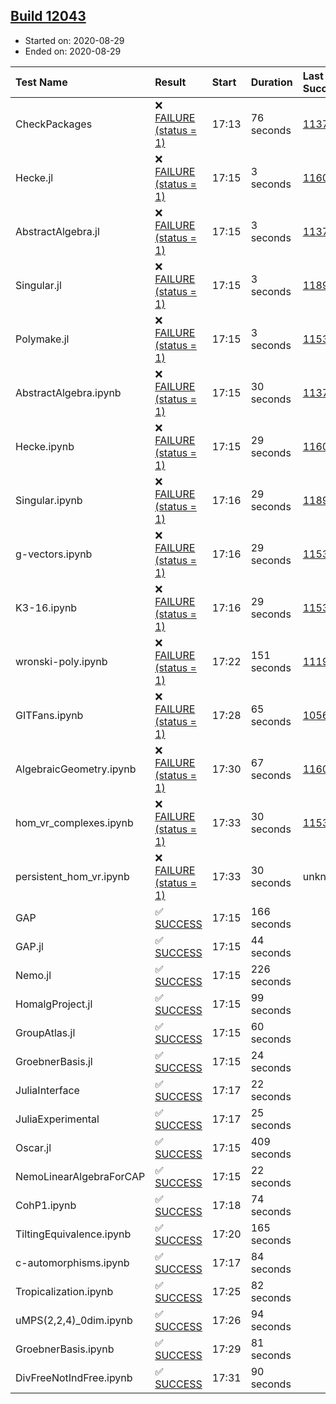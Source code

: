 ## [Build 12043](https://oscarci.mathematik.uni-kl.de/job/oscar/12043/)

* Started on: 2020-08-29
* Ended on: 2020-08-29

| Test Name    | Result | Start | Duration | Last Success | First Failure |
|:-------------|:-------|:------|:---------|:-------------|:--------------|
| CheckPackages | ❌ [FAILURE (status = 1)](https://oscarci.mathematik.uni-kl.de/job/oscar/12043/artifact/logs/build-12043/CheckPackages.log) | 17:13 | 76 seconds | [11376](https://oscarci.mathematik.uni-kl.de/job/oscar/11376/) | [11377](https://oscarci.mathematik.uni-kl.de/job/oscar/11377/) |
| Hecke.jl | ❌ [FAILURE (status = 1)](https://oscarci.mathematik.uni-kl.de/job/oscar/12043/artifact/logs/build-12043/Hecke.jl.log) | 17:15 | 3 seconds | [11602](https://oscarci.mathematik.uni-kl.de/job/oscar/11602/) | [11603](https://oscarci.mathematik.uni-kl.de/job/oscar/11603/) |
| AbstractAlgebra.jl | ❌ [FAILURE (status = 1)](https://oscarci.mathematik.uni-kl.de/job/oscar/12043/artifact/logs/build-12043/AbstractAlgebra.jl.log) | 17:15 | 3 seconds | [11376](https://oscarci.mathematik.uni-kl.de/job/oscar/11376/) | [11377](https://oscarci.mathematik.uni-kl.de/job/oscar/11377/) |
| Singular.jl | ❌ [FAILURE (status = 1)](https://oscarci.mathematik.uni-kl.de/job/oscar/12043/artifact/logs/build-12043/Singular.jl.log) | 17:15 | 3 seconds | [11893](https://oscarci.mathematik.uni-kl.de/job/oscar/11893/) | [11894](https://oscarci.mathematik.uni-kl.de/job/oscar/11894/) |
| Polymake.jl | ❌ [FAILURE (status = 1)](https://oscarci.mathematik.uni-kl.de/job/oscar/12043/artifact/logs/build-12043/Polymake.jl.log) | 17:15 | 3 seconds | [11532](https://oscarci.mathematik.uni-kl.de/job/oscar/11532/) | [11533](https://oscarci.mathematik.uni-kl.de/job/oscar/11533/) |
| AbstractAlgebra.ipynb | ❌ [FAILURE (status = 1)](https://oscarci.mathematik.uni-kl.de/job/oscar/12043/artifact/logs/build-12043/AbstractAlgebra.ipynb.log) | 17:15 | 30 seconds | [11376](https://oscarci.mathematik.uni-kl.de/job/oscar/11376/) | [11377](https://oscarci.mathematik.uni-kl.de/job/oscar/11377/) |
| Hecke.ipynb | ❌ [FAILURE (status = 1)](https://oscarci.mathematik.uni-kl.de/job/oscar/12043/artifact/logs/build-12043/Hecke.ipynb.log) | 17:15 | 29 seconds | [11602](https://oscarci.mathematik.uni-kl.de/job/oscar/11602/) | [11603](https://oscarci.mathematik.uni-kl.de/job/oscar/11603/) |
| Singular.ipynb | ❌ [FAILURE (status = 1)](https://oscarci.mathematik.uni-kl.de/job/oscar/12043/artifact/logs/build-12043/Singular.ipynb.log) | 17:16 | 29 seconds | [11893](https://oscarci.mathematik.uni-kl.de/job/oscar/11893/) | [11894](https://oscarci.mathematik.uni-kl.de/job/oscar/11894/) |
| g-vectors.ipynb | ❌ [FAILURE (status = 1)](https://oscarci.mathematik.uni-kl.de/job/oscar/12043/artifact/logs/build-12043/g-vectors.ipynb.log) | 17:16 | 29 seconds | [11532](https://oscarci.mathematik.uni-kl.de/job/oscar/11532/) | [11533](https://oscarci.mathematik.uni-kl.de/job/oscar/11533/) |
| K3-16.ipynb | ❌ [FAILURE (status = 1)](https://oscarci.mathematik.uni-kl.de/job/oscar/12043/artifact/logs/build-12043/K3-16.ipynb.log) | 17:16 | 29 seconds | [11532](https://oscarci.mathematik.uni-kl.de/job/oscar/11532/) | [11533](https://oscarci.mathematik.uni-kl.de/job/oscar/11533/) |
| wronski-poly.ipynb | ❌ [FAILURE (status = 1)](https://oscarci.mathematik.uni-kl.de/job/oscar/12043/artifact/logs/build-12043/wronski-poly.ipynb.log) | 17:22 | 151 seconds | [11192](https://oscarci.mathematik.uni-kl.de/job/oscar/11192/) | [11193](https://oscarci.mathematik.uni-kl.de/job/oscar/11193/) |
| GITFans.ipynb | ❌ [FAILURE (status = 1)](https://oscarci.mathematik.uni-kl.de/job/oscar/12043/artifact/logs/build-12043/GITFans.ipynb.log) | 17:28 | 65 seconds | [10566](https://oscarci.mathematik.uni-kl.de/job/oscar/10566/) | [10567](https://oscarci.mathematik.uni-kl.de/job/oscar/10567/) |
| AlgebraicGeometry.ipynb | ❌ [FAILURE (status = 1)](https://oscarci.mathematik.uni-kl.de/job/oscar/12043/artifact/logs/build-12043/AlgebraicGeometry.ipynb.log) | 17:30 | 67 seconds | [11602](https://oscarci.mathematik.uni-kl.de/job/oscar/11602/) | [11603](https://oscarci.mathematik.uni-kl.de/job/oscar/11603/) |
| hom_vr_complexes.ipynb | ❌ [FAILURE (status = 1)](https://oscarci.mathematik.uni-kl.de/job/oscar/12043/artifact/logs/build-12043/hom_vr_complexes.ipynb.log) | 17:33 | 30 seconds | [11532](https://oscarci.mathematik.uni-kl.de/job/oscar/11532/) | [11533](https://oscarci.mathematik.uni-kl.de/job/oscar/11533/) |
| persistent_hom_vr.ipynb | ❌ [FAILURE (status = 1)](https://oscarci.mathematik.uni-kl.de/job/oscar/12043/artifact/logs/build-12043/persistent_hom_vr.ipynb.log) | 17:33 | 30 seconds | unknown | unknown |
| GAP | ✅ [SUCCESS](https://oscarci.mathematik.uni-kl.de/job/oscar/12043/artifact/logs/build-12043/GAP.log) | 17:15 | 166 seconds |  |  |
| GAP.jl | ✅ [SUCCESS](https://oscarci.mathematik.uni-kl.de/job/oscar/12043/artifact/logs/build-12043/GAP.jl.log) | 17:15 | 44 seconds |  |  |
| Nemo.jl | ✅ [SUCCESS](https://oscarci.mathematik.uni-kl.de/job/oscar/12043/artifact/logs/build-12043/Nemo.jl.log) | 17:15 | 226 seconds |  |  |
| HomalgProject.jl | ✅ [SUCCESS](https://oscarci.mathematik.uni-kl.de/job/oscar/12043/artifact/logs/build-12043/HomalgProject.jl.log) | 17:15 | 99 seconds |  |  |
| GroupAtlas.jl | ✅ [SUCCESS](https://oscarci.mathematik.uni-kl.de/job/oscar/12043/artifact/logs/build-12043/GroupAtlas.jl.log) | 17:15 | 60 seconds |  |  |
| GroebnerBasis.jl | ✅ [SUCCESS](https://oscarci.mathematik.uni-kl.de/job/oscar/12043/artifact/logs/build-12043/GroebnerBasis.jl.log) | 17:15 | 24 seconds |  |  |
| JuliaInterface | ✅ [SUCCESS](https://oscarci.mathematik.uni-kl.de/job/oscar/12043/artifact/logs/build-12043/JuliaInterface.log) | 17:17 | 22 seconds |  |  |
| JuliaExperimental | ✅ [SUCCESS](https://oscarci.mathematik.uni-kl.de/job/oscar/12043/artifact/logs/build-12043/JuliaExperimental.log) | 17:17 | 25 seconds |  |  |
| Oscar.jl | ✅ [SUCCESS](https://oscarci.mathematik.uni-kl.de/job/oscar/12043/artifact/logs/build-12043/Oscar.jl.log) | 17:15 | 409 seconds |  |  |
| NemoLinearAlgebraForCAP | ✅ [SUCCESS](https://oscarci.mathematik.uni-kl.de/job/oscar/12043/artifact/logs/build-12043/NemoLinearAlgebraForCAP.log) | 17:15 | 22 seconds |  |  |
| CohP1.ipynb | ✅ [SUCCESS](https://oscarci.mathematik.uni-kl.de/job/oscar/12043/artifact/logs/build-12043/CohP1.ipynb.log) | 17:18 | 74 seconds |  |  |
| TiltingEquivalence.ipynb | ✅ [SUCCESS](https://oscarci.mathematik.uni-kl.de/job/oscar/12043/artifact/logs/build-12043/TiltingEquivalence.ipynb.log) | 17:20 | 165 seconds |  |  |
| c-automorphisms.ipynb | ✅ [SUCCESS](https://oscarci.mathematik.uni-kl.de/job/oscar/12043/artifact/logs/build-12043/c-automorphisms.ipynb.log) | 17:17 | 84 seconds |  |  |
| Tropicalization.ipynb | ✅ [SUCCESS](https://oscarci.mathematik.uni-kl.de/job/oscar/12043/artifact/logs/build-12043/Tropicalization.ipynb.log) | 17:25 | 82 seconds |  |  |
| uMPS(2,2,4)_0dim.ipynb | ✅ [SUCCESS](https://oscarci.mathematik.uni-kl.de/job/oscar/12043/artifact/logs/build-12043/uMPS-2-2-4-_0dim.ipynb.log) | 17:26 | 94 seconds |  |  |
| GroebnerBasis.ipynb | ✅ [SUCCESS](https://oscarci.mathematik.uni-kl.de/job/oscar/12043/artifact/logs/build-12043/GroebnerBasis.ipynb.log) | 17:29 | 81 seconds |  |  |
| DivFreeNotIndFree.ipynb | ✅ [SUCCESS](https://oscarci.mathematik.uni-kl.de/job/oscar/12043/artifact/logs/build-12043/DivFreeNotIndFree.ipynb.log) | 17:31 | 90 seconds |  |  |
